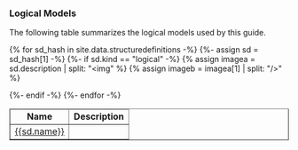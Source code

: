 

### Logical Models

The following table summarizes the logical models used by this guide.


<table  style="border-collapse: collapse; width: 100%" border="1" >
<thead>
<tr style="text-align: center;">
<td><strong>Name</strong></td>
<td><strong>Description</strong></td>
</tr>
</thead>
<tbody>

	

{% for sd_hash in site.data.structuredefinitions -%}
  {%- assign sd = sd_hash[1] -%}
  {%- if sd.kind  == "logical" -%}
	{% assign imagea = sd.description | split: "<img" %}
	{% assign imageb = imagea[1] | split: "/>" %}
  <tr><td><a href="{{sd.path}}">{{sd.name}}</a></td><td><img{{imageb[0]}}/></td></tr>
	{%- endif -%}
{%- endfor -%}

</tbody>
</table>